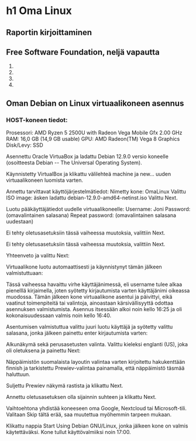# h1 Oma Linux

## Raportin kirjoittaminen

## Free Software Foundation, neljä vapautta
1.
2.
3.
4.
## Oman Debian on Linux virtuaalikoneen asennus
### HOST-koneen tiedot:
Prosessori:
AMD Ryzen 5 2500U with Radeon Vega Mobile Gfx     2.00 GHz
RAM:
16,0 GB (14,9 GB usable)
GPU:
AMD Radeon(TM) Vega 8 Graphics
Disk/Levy:
SSD

 
Asennettu Oracle VirtuaBox ja ladattu Debian 12.9.0 versio koneelle (osoitteesta Debian -- The Universal Operating System).

Käynnistetty VirtualBox ja klikattu välilehteä machine ja new… uuden virtuaalikoneen luomista varten.

Annettu tarvittavat käyttöjärjestelmätiedot:
Nimetty kone: OmaLinux
Valittu ISO image: äsken ladattu debian-12.9.0-amd64-netinst.iso
Valittu Next.
 

Luotu pääkäyttäjätiedot uudelle virtuaalikoneelle:
Username: Joni
Password: (omavalintainen salasana)
Repeat password: (omavalintainen salasana uudestaan)

 

Ei tehty oletusasetuksiin tässä vaiheessa muutoksia, valittiin Next.
 
Ei tehty oletusasetuksiin tässä vaiheessa muutoksia, valittiin Next.
 
Yhteenveto ja valittu Next:
 

Virtuaalikone luotu automaattisesti ja käynnistynyt tämän jälkeen valmistuttuaan:

 
Tässä vaiheessa havaittu virhe käyttäjänimessä, eli username tulee alkaa pienelllä kirjaimella, joten syötetty kirjautumista varten käyttäjänimi oikeassa muodossa.
Tämän jälkeen kone virtuaalikone asentui ja päivittyi, eikä vaatinut toimenpiteitä tai valintoja, ainoastaan kärsivällisyyttä odottaa asennuksen valmistumista. Asennus itsessään alkoi noin kello 16:25 ja oli kokonaisuudessaan valmis noin kello 16:40.

Asentumisen valmistuttua valittu juuri luotu käyttäjä ja syötetty valittu salasana, jonka jälkeen painettu enter kirjautumista varten:

 

Alkunäkymä sekä perusasetusten valinta. Valittu kieleksi englanti (US), joka oli oletuksena ja painettu Next:

 
Näppäimistön suomalaista layoutin valintaa varten kirjoitettu hakukenttään finnish ja tarkistettu Prewiev-valintaa painamalla, että näppäimistö täsmää haluttuun.
 
Suljettu Prewiev näkymä rastista ja klikattu Next.


Annettu oletusasetuksen olla sijainnin suhteen ja klikattu Next.

Vaihtoehtona yhdistää koneeseen oma Google, Nextcloud tai Microsoft-tili. Valitaan Skip tältä erää, saa muutettua myöhemmin tarpeen mukaan.

 
Klikattu nappia Start Using Debian GNU/Linux, jonka jälkeen kone on valmis käytettäväksi. Kone tullut käyttövalmiiksi noin 17:00.
 
 
 

